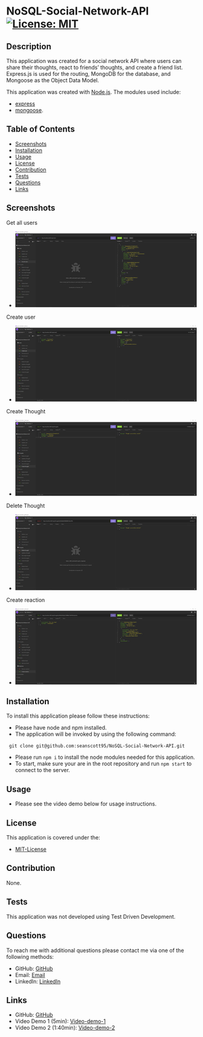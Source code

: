 # NoSQL-Social-Network-API [![License: MIT](https://img.shields.io/badge/License-MIT-yellow.svg)](https://opensource.org/licenses/MIT)

## Description
<p> This application was created for a social network API where users can share their thoughts, react to friends’ thoughts, and create a friend list. Express.js is used for the routing, MongoDB for the database, and Mongoose as the Object Data Model.</p>

This application was created with [Node.js](https://nodejs.org/en/). The modules used include:

- [express](https://expressjs.com/)
- [mongoose](https://mongoosejs.com/).
    
## Table of Contents 
- [Screenshots](#Screenshots)
- [Installation](#Installation)
- [Usage](#Usage)
- [License](#License)
- [Contribution](#Contribution)
- [Tests](#Tests)
- [Questions](#Questions)
- [Links](#Links)

## Screenshots

<p>Get all users</p>

- ![Get-all-users](./assets/get-all-users.png)

<p>Create user</p>

- ![Create-user](./assets/create-user.png)

<p>Create Thought</p>

- ![Create-thought](./assets/create-thought.png)

<p>Delete Thought</p>

- ![Delete-thought](./assets/delete-thought.png)

<p>Create reaction</p>

- ![Create-reaction](./assets/create-reaction.png)


## Installation 
<p>To install this application please follow these instructions:</p>

- Please have node and npm installed.
- The application will be invoked by using the following command:

 ```
  git clone git@github.com:seanscott95/NoSQL-Social-Network-API.git
 ```
- Please run ```npm i``` to install the node modules needed for this application.
- To start, make sure your are in the root repository and run ```npm start``` to connect to the server.

## Usage 
- Please see the video demo below for usage instructions.

## License 
<p> This application is covered under the:</p>

- [MIT-License](https://opensource.org/licenses/MIT)

## Contribution 
<p> None.</p>

## Tests 
<p> This application was not developed using Test Driven Development.</p>

## Questions 
<p> To reach me with additional questions please contact me via one of the following methods: </p>

- GitHub: [GitHub](https://github.com/seanscott95)
- Email: [Email](mailto:seanms418@gmail.com)
- LinkedIn: [LinkedIn](https://www.linkedin.com/in/sean-scott-18ba07225/)

## Links
- GitHub: [GitHub](https://github.com/seanscott95/NoSQL-Social-Network-API)
- Video Demo 1 (5min): [Video-demo-1](https://drive.google.com/file/d/1tPBQuYIUq_NJp3XgXrDzNpEoy45Q-6la/view)
- Video Demo 2 (1:40min): [Video-demo-2](https://drive.google.com/file/d/1xjKqK16SbIZ0c8k6m6d5xSx27lZ2jtIT/view)
